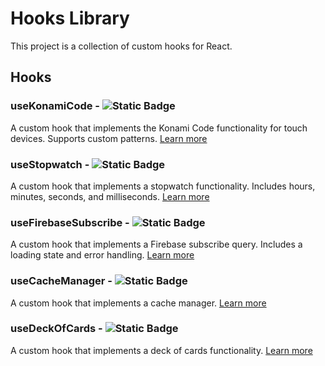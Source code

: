 # Hooks Library

This project is a collection of custom hooks for React.

## Hooks

### useKonamiCode - ![Static Badge](https://img.shields.io/badge/status-finished-lawngreen)

A custom hook that implements the Konami Code functionality for touch devices. Supports custom patterns. [Learn more](./src/hooks/useKonamiCode.ts)

### useStopwatch - ![Static Badge](https://img.shields.io/badge/status-finished-lawngreen)

A custom hook that implements a stopwatch functionality. Includes hours, minutes, seconds, and milliseconds. [Learn more](./src/hooks/useStopwatch.ts)

### useFirebaseSubscribe - ![Static Badge](https://img.shields.io/badge/status-in%20progress-dodgerblue)

A custom hook that implements a Firebase subscribe query. Includes a loading state and error handling. [Learn more](./src/hooks/useFirebaseSubscribe.ts)

### useCacheManager - ![Static Badge](https://img.shields.io/badge/status-to%20do-darkorange)

A custom hook that implements a cache manager. [Learn more](./src/hooks/useCacheManager.ts)

### useDeckOfCards - ![Static Badge](https://img.shields.io/badge/status-to%20do-darkorange)

A custom hook that implements a deck of cards functionality. [Learn more](./src/hooks/useDeckOfCards.ts)
